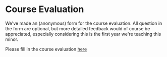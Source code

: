 
# Course Evaluation

We've made an (anonymous) form for the course evaluation. All question
in the form are optional, but more detailed feedback would of course be
appreciated, especially considering this is the first year we're teaching this
minor.

Please fill in the course evaluation [here](https://docs.google.com/forms/d/e/1FAIpQLSdn_A6LLCws-8oKlFtZ8hekcrOCg34RSI_Oxtu3cEg4wvb7Tg/viewform?usp=sf_link)

